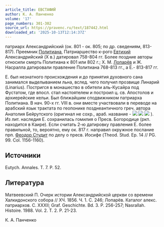 ```yaml
---
article_title: ЕВСТАФИЙ
author: К. А. Панченко
volume: '17'
page_numbers: 301-302
source_url: https://pravenc.ru/text/187442.html
downloaded_at: '2025-10-13T12:14:37Z'
---
```


патриарх Александрийский (ок. 801 - ок. 805; по др. сведениям, 813-817). Преемник [Политиана](https://pravenc.ru/text/Политиана.html), Патриаршество к-рого [Евтихий](https://pravenc.ru/text/Евтихий.html) Александрийский (X в.) датировал 758-804 гг. Более поздние авторы относили смерть Политиана к 801 или 802 г.; Х. М. [Лопарёв](https://pravenc.ru/text/Лопарёв.html) и Ж. Насралла датировали правление Политиана 768-813 гг., а Е.- 813-817 гг.

Е. был незнатного происхождения и до принятия духовного сана занимался выделыванием льна, вслед. чего получил прозвище Линарий (Linarius). Постригся в монашество в обители аль-Кусайра под Фустатом, где впосл. стал настоятелем и построил ц. св. Апостолов и архиерейские кельи. Был ближайшим сподвижником патриарха Политиана. В нач. 90-х гг. VIII в. они вместе участвовали в переводе на арабский язык трактата по геопонике позднеантичного греч. автора Анатолия Бейрутского (оригинал не сохр., араб. название - ![](<https://pravenc.ru/char/26272/x7eixdeA /image.png>) ![](<https://pravenc.ru/char/26272/ xd2Yxddxaf /image.png>) ![](<https://pravenc.ru/char/26272/ LBNxb7/image.png>) ). Из лит. наследия Е. сохранилась гомилия о Пресв. Богородице (ркп. находится в Каире). Если считать 2-ю датировку правления Е. более правильной, то, вероятно, ему ок. 817 г. направил окружное послание прп. [Феодор Студит](<https://pravenc.ru/text/Феодор Студит.html>) по делу о пресв. Иосифе (Theod. Stud. Ep. 14 // PG. 99. Col. 1156-1160).

## Источники

Eutych. Annales. T. 7. P. 52.

## Литература

Матвеевский П. Очерк истории Александрийской церкви со времени Халкидонского собора // ХЧ. 1856. Ч. 1. С. 246; Лопарёв. Каталог алекс. патриархов. С. XXXII; Graf. Geschichte. Bd. 3. P. 256-257; Nasrallah. Histoire. 1988. Vol. 2. Т. 2. P. 21-23.

К. А. Панченко
